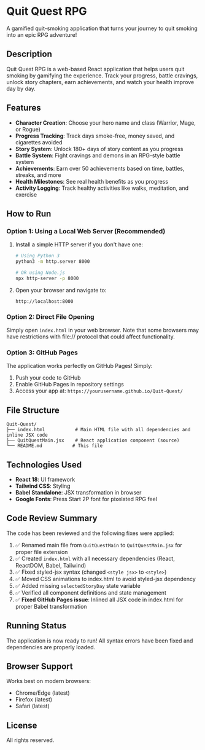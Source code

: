 # Quit Quest RPG

A gamified quit-smoking application that turns your journey to quit smoking into an epic RPG adventure!

## Description

Quit Quest RPG is a web-based React application that helps users quit smoking by gamifying the experience. Track your progress, battle cravings, unlock story chapters, earn achievements, and watch your health improve day by day.

## Features

- **Character Creation**: Choose your hero name and class (Warrior, Mage, or Rogue)
- **Progress Tracking**: Track days smoke-free, money saved, and cigarettes avoided
- **Story System**: Unlock 180+ days of story content as you progress
- **Battle System**: Fight cravings and demons in an RPG-style battle system
- **Achievements**: Earn over 50 achievements based on time, battles, streaks, and more
- **Health Milestones**: See real health benefits as you progress
- **Activity Logging**: Track healthy activities like walks, meditation, and exercise

## How to Run

### Option 1: Using a Local Web Server (Recommended)

1. Install a simple HTTP server if you don't have one:
   ```bash
   # Using Python 3
   python3 -m http.server 8000

   # OR using Node.js
   npx http-server -p 8000
   ```

2. Open your browser and navigate to:
   ```
   http://localhost:8000
   ```

### Option 2: Direct File Opening

Simply open `index.html` in your web browser. Note that some browsers may have restrictions with file:// protocol that could affect functionality.

### Option 3: GitHub Pages

The application works perfectly on GitHub Pages! Simply:
1. Push your code to GitHub
2. Enable GitHub Pages in repository settings
3. Access your app at: `https://yourusername.github.io/Quit-Quest/`

## File Structure

```
Quit-Quest/
├── index.html           # Main HTML file with all dependencies and inline JSX code
├── QuitQuestMain.jsx    # React application component (source)
└── README.md           # This file
```

## Technologies Used

- **React 18**: UI framework
- **Tailwind CSS**: Styling
- **Babel Standalone**: JSX transformation in browser
- **Google Fonts**: Press Start 2P font for pixelated RPG feel

## Code Review Summary

The code has been reviewed and the following fixes were applied:

1. ✅ Renamed main file from `QuitQuestMain` to `QuitQuestMain.jsx` for proper file extension
2. ✅ Created `index.html` with all necessary dependencies (React, ReactDOM, Babel, Tailwind)
3. ✅ Fixed styled-jsx syntax (changed `<style jsx>` to `<style>`)
4. ✅ Moved CSS animations to index.html to avoid styled-jsx dependency
5. ✅ Added missing `selectedStoryDay` state variable
6. ✅ Verified all component definitions and state management
7. ✅ **Fixed GitHub Pages issue**: Inlined all JSX code in index.html for proper Babel transformation

## Running Status

The application is now ready to run! All syntax errors have been fixed and dependencies are properly loaded.

## Browser Support

Works best on modern browsers:
- Chrome/Edge (latest)
- Firefox (latest)
- Safari (latest)

## License

All rights reserved.
